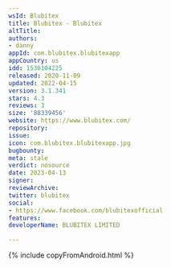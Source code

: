 ```yaml
---
wsId: Blubitex
title: Blubitex - Blubitex
altTitle: 
authors:
- danny
appId: com.blubitex.blubitexapp
appCountry: us
idd: 1536104225
released: 2020-11-09
updated: 2022-04-15
version: 3.1.341
stars: 4.3
reviews: 3
size: '88339456'
website: https://www.blubitex.com/
repository: 
issue: 
icon: com.blubitex.blubitexapp.jpg
bugbounty: 
meta: stale
verdict: nosource
date: 2023-04-13
signer: 
reviewArchive: 
twitter: blubitex
social:
- https://www.facebook.com/blubitexofficial
features: 
developerName: BLUBITEX LIMITED

---
```


 {% include copyFromAndroid.html %}